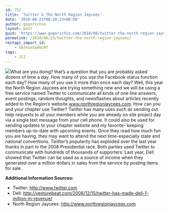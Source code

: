 ```yaml
---
id: 752
title: 'Twitter & The North Region Jaycees'
date: '2010-08-23T08:20:23+00:00'
author: gogorichie
layout: post
guid: 'https://www.gogorichie.com/2010/08/twitter-the-north-region-jaycees/'
permalink: /2010/08/23/twitter-the-north-region-jaycees/
restapi_import_id:
    - 5b7e1e5a66c0f
tags:
    - JCI
---
```


![](http://docs.google.com/File?id=df7fzjds_13d2mj9vcr_b)What are you doing? that’s a question that you are probably asked dozens of time a day. How many of you use the Facebook status function each day? How many of you use it more than once each day? Well, this year the North Region Jaycees are trying something new and we will be using a free service named Twitter to communicate all kinds of one line answers, event postings, random thoughts, and newsflashes about articles recently added to the Region’s website [<u>www.northregionjaycees.com</u>](http://www.northregionjaycees.com/). How can you and your chapter use Twitter? Twitter has many uses such as sending out help requests to all your members while you are already on site project day via a single text message from your cell phone. It could also be used for sending updates to your chapter website and my favorite- keeping members up-to-date with upcoming events. Once they read how much fun you are having, they may want to attend the next time-especially state and national conventions. Twitter’s popularity has exploded over the last year thanks in part to the 2008 Presidential race. Both parties used Twitter to communicate with hundreds of thousands of supporters. Last year, Dell showed that Twitter can be used as a source of income when they generated over a million dollars in sales from the service by posting items for sale.

**Additional Information Sources:**

- Twitter: [<u><http://www.twitter.com></u>](http://www.twitter.com)
- Dell: [<u>http://venturebeat.com/2008/12/15/twitter-has-made-dell-1-million-in-revenue/</u>](http://venturebeat.com/2008/12/15/twitter-has-made-dell-1-million-in-revenue/)
- North Region Jaycees: [<u>http://www.northregionjaycees.com</u>](http://www.northregionjaycees.com)
